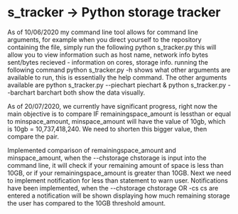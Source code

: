 # s_tracker -> Python storage tracker
As of 10/06/2020 my command line tool allows for command line arguments, for example when you direct yourself to the repository containing the file, simply run the following python s_tracker.py this will allow you to view information such as host name, network info bytes sent/bytes recieved - information on cores, storage info. running the following command python s_tracker.py -h shows what other arguments are available to run, this is essentially the help command. The other arguments available are python s_tracker.py --piechart piechart & python s_tracker.py --barchart barchart both show the data visually.

As of 20/07/2020, we currently have significant progress, right now the main objective is to compare IF remainingspace_amount is lessthan or equal to minspace_amount, minspace_amount will have the value of 10gb, which is 10gb = 10,737,418,240. We need to shorten this bigger value, then compare the pair.

Implemented comparison of remainingspace_amount and minspace_amount, when the --chstorage chstorage is input into the command line, it will check if your remaining amount of space is less than 10GB, or if your remainingspace_amount is greater than 10GB. Next we need to implement notification for less than statement to warn user. Notifications have been implemented, when the --chstorage chstorage OR -cs cs are entered a notification will be shown displaying how much remaining storage the user has compared to the 10GB threshold amount.
